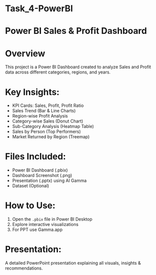 # Task_4-PowerBI
# Power BI Sales & Profit Dashboard

# Overview
This project is a Power BI Dashboard created to analyze Sales and Profit data across different categories, regions, and years.



# Key Insights:
- KPI Cards: Sales, Profit, Profit Ratio
- Sales Trend (Bar & Line Charts)
- Region-wise Profit Analysis
- Category-wise Sales (Donut Chart)
- Sub-Category Analysis (Heatmap Table)
- Sales by Person (Top Performers)
- Market Returned by Region (Treemap)

# Files Included:
- Power BI Dashboard (.pbix)
- Dashboard Screenshot (.png)
- Presentation (.pptx) using AI Gamma
- Dataset (Optional)

# How to Use:
1. Open the `.pbix` file in Power BI Desktop
2. Explore interactive visualizations
3. For PPT use Gamma.app
   
# Presentation:
A detailed PowerPoint presentation explaining all visuals, insights & recommendations.
